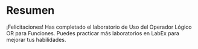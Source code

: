 # Resumen

¡Felicitaciones! Has completado el laboratorio de Uso del Operador Lógico OR para Funciones. Puedes practicar más laboratorios en LabEx para mejorar tus habilidades.
